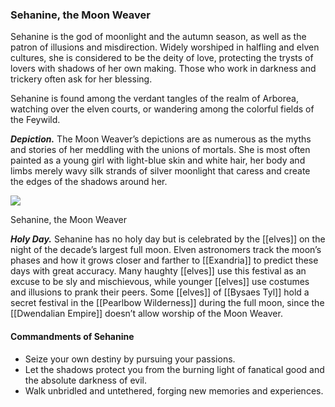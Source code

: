 ### Sehanine, the Moon Weaver

Sehanine is the god of moonlight and the autumn season, as well as the patron of illusions and misdirection. Widely worshiped in halfling and elven cultures, she is considered to be the deity of love, protecting the trysts of lovers with shadows of her own making. Those who work in darkness and trickery often ask for her blessing.

Sehanine is found among the verdant tangles of the realm of Arborea, watching over the elven courts, or wandering among the colorful fields of the Feywild.

**_Depiction._** The Moon Weaver’s depictions are as numerous as the myths and stories of her meddling with the unions of mortals. She is most often painted as a young girl with light-blue skin and white hair, her body and limbs merely wavy silk strands of silver moonlight that caress and create the edges of the shadows around her.

[![](https://media.dndbeyond.com/compendium-images/egtw/yDOyqyOocErRgYJK/01-16.png)](https://media.dndbeyond.com/compendium-images/egtw/yDOyqyOocErRgYJK/01-16.png)

Sehanine, the Moon Weaver

**_Holy Day._** Sehanine has no holy day but is celebrated by the [[elves]] on the night of the decade’s largest full moon. Elven astronomers track the moon’s phases and how it grows closer and farther to [[Exandria]] to predict these days with great accuracy. Many haughty [[elves]] use this festival as an excuse to be sly and mischievous, while younger [[elves]] use costumes and illusions to prank their peers. Some [[elves]] of [[Bysaes Tyl]] hold a secret festival in the [[Pearlbow Wilderness]] during the full moon, since the [[Dwendalian Empire]] doesn’t allow worship of the Moon Weaver.

#### Commandments of Sehanine

-   Seize your own destiny by pursuing your passions.
-   Let the shadows protect you from the burning light of fanatical good and the absolute darkness of evil.
-   Walk unbridled and untethered, forging new memories and experiences.